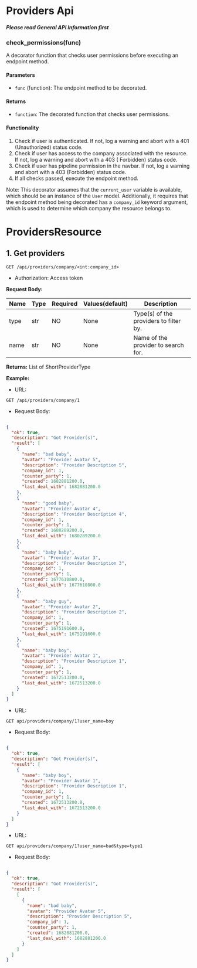 # Providers Api

#### _Please read General API Information first_

### check_permissions(func)

A decorator function that checks user permissions before executing an endpoint method.

#### Parameters

- `func` (function): The endpoint method to be decorated.

#### Returns

- `function`: The decorated function that checks user permissions.

#### Functionality

1. Check if user is authenticated. If not, log a warning and abort with a 401 (Unauthorized) status code.
2. Check if user has access to the company associated with the resource. If not, log a warning and abort with a 403 (
   Forbidden) status code.
3. Check if user has pipeline permission in the navbar. If not, log a warning and abort with a 403 (Forbidden) status
   code.
4. If all checks passed, execute the endpoint method.

Note: This decorator assumes that the `current_user` variable is available, which should be an instance of the `User`
model. Additionally, it requires that the endpoint method being decorated has a `company_id` keyword argument, which is
used to determine which company the resource belongs to.

# **ProvidersResource**

## **1. Get providers**

```http
GET /api/providers/company/<int:company_id>
```

- Authorization: Access token

**Request Body:**

| Name      | Type | Required | Values(default) | Description                            |
|-----------|------|----------|-----------------|----------------------------------------|
| type      | str  | NO       | None            | Type(s) of the providers to filter by. |
| name      | str  | NO       | None            | Name of the provider to search for.    |

**Returns:** List of ShortProviderType

**Example:**

- URL:

```url
GET /api/providers/company/1
```

- Request Body:

```
```

```json
{
  "ok": true,
  "description": "Got Provider(s)",
  "result": [
    {
      "name": "bad baby",
      "avatar": "Provider Avatar 5",
      "description": "Provider Description 5",
      "company_id": 1,
      "counter_party": 1,
      "created": 1682881200.0,
      "last_deal_with": 1682881200.0
    },
    {
      "name": "good baby",
      "avatar": "Provider Avatar 4",
      "description": "Provider Description 4",
      "company_id": 1,
      "counter_party": 1,
      "created": 1680289200.0,
      "last_deal_with": 1680289200.0
    },
    {
      "name": "baby baby",
      "avatar": "Provider Avatar 3",
      "description": "Provider Description 3",
      "company_id": 1,
      "counter_party": 1,
      "created": 1677610800.0,
      "last_deal_with": 1677610800.0
    },
    {
      "name": "baby guy",
      "avatar": "Provider Avatar 2",
      "description": "Provider Description 2",
      "company_id": 1,
      "counter_party": 1,
      "created": 1675191600.0,
      "last_deal_with": 1675191600.0
    },
    {
      "name": "baby boy",
      "avatar": "Provider Avatar 1",
      "description": "Provider Description 1",
      "company_id": 1,
      "counter_party": 1,
      "created": 1672513200.0,
      "last_deal_with": 1672513200.0
    }
  ]
}
```

- URL:

```url
GET api/providers/company/1?user_name=boy
```

- Request Body:

```
```

```json
{
  "ok": true,
  "description": "Got Provider(s)",
  "result": [
    {
      "name": "baby boy",
      "avatar": "Provider Avatar 1",
      "description": "Provider Description 1",
      "company_id": 1,
      "counter_party": 1,
      "created": 1672513200.0,
      "last_deal_with": 1672513200.0
    }
  ]
}
```

- URL:

```url
GET api/providers/company/1?user_name=bad&type=type1
```

- Request Body:

```
```

```json
{
  "ok": true,
  "description": "Got Provider(s)",
  "result": [
    [
      {
        "name": "bad baby",
        "avatar": "Provider Avatar 5",
        "description": "Provider Description 5",
        "company_id": 1,
        "counter_party": 1,
        "created": 1682881200.0,
        "last_deal_with": 1682881200.0
      }
    ]
  ]
}
```
